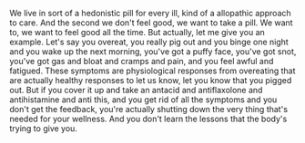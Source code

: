  We live in sort of a hedonistic pill for every ill, kind of a allopathic approach to care. And the second we don't feel good, we want to take a pill. We want to, we want to feel good all the time. But actually, let me give you an example. Let's say you overeat, you really pig out and you binge one night and you wake up the next morning, you've got a puffy face, you've got snot, you've got gas and bloat and cramps and pain, and you feel awful and fatigued. These symptoms are physiological responses from overeating that are actually healthy responses to let us know, let you know that you pigged out. But if you cover it up and take an antacid and antiflaxolone and antihistamine and anti this, and you get rid of all the symptoms and you don't get the feedback, you're actually shutting down the very thing that's needed for your wellness. And you don't learn the lessons that the body's trying to give you.